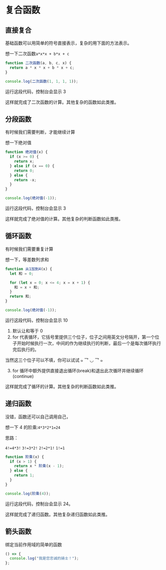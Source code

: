 # 复合函数

## 直接复合

基础函数可以用简单的符号直接表示，复杂的用下面的方法表示。

想一下二次函数`a*x*x + b*x + c`

```js
function 二次函数(a, b, c, x) {
  return a * x * x + b * x + c;
}

console.log(二次函数(1, 1, 1, 1));
```

运行这段代码，控制台会显示 3

这样就完成了二次函数的计算。其他复杂的函数如此类推。

## 分段函数

有时候我们需要判断，才能继续计算

想一下绝对值

```js
function 绝对值(x) {
  if (x >= 0) {
    return x;
  } else if (x == 0) {
    return 0;
  } else {
    return -x;
  }
}

console.log(绝对值(-1));
```

运行这段代码，控制台会显示 3

这样就完成了绝对值的计算。其他复杂的判断函数如此类推。

## 循环函数

有时候我们需要重复计算

想一下，等差数列求和

```js
function 从1加到4(x) {
  let 和 = 0;

  for (let x = 0; x <= 4; x = x + 1) {
    和 = x + 和;
  }
  return 和;
}

console.log(绝对值(-1));
```

运行这段代码，控制台会显示 10

1. 默认让和等于 0
2. for 代表循环，它括号里提供三个位子，位子之间用英文分号隔开，第一个位子开始时候执行一次，中间的作为继续执行的判断，最后一个是每次循环执行完后执行的。

当然这三个位子可以不填，你可以试试 ๑ 乛 ◡ 乛 ๑

3. for 循环中额外提供直接退出循环(break)和退出此次循环并继续循环(continue)

这样就完成了循环的计算。其他复杂的判断函数如此类推。

## 递归函数

没错，函数还可以自己调用自己，

想一下 4 的阶乘:`4*3*2*1=24`

思路：

`4!=4*3!` `3!=3*2!` `2!=2*1!` `1!=1`

```js
function 阶乘(x) {
  if (x > 1) {
    return x * 阶乘(x - 1);
  } else {
    return 1;
  }
}

console.log(阶乘(4));
```

运行这段代码，控制台会显示 24。

这样就完成了递归函数。其他复杂递归函数如此类推。

## 箭头函数

绑定当前作用域的简单的函数

```js
() => {
  console.log("我是您忠诚的骑士！");
};
```
